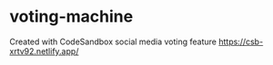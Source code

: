 # voting-machine
Created with CodeSandbox
social media voting feature
https://csb-xrtv92.netlify.app/
